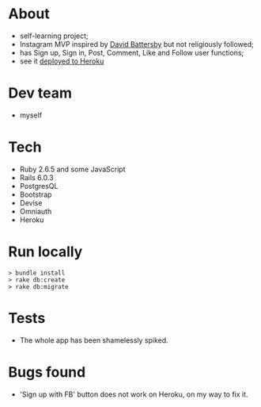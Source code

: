 # About
- self-learning project;
- Instagram MVP inspired by [David Battersby](https://www.youtube.com/watch?v=dqjF3C9A-Yg) but not religiously followed;
- has Sign up, Sign in, Post, Comment, Like and Follow user functions;
- see it [deployed to Heroku](https://frozen-citadel-70120.herokuapp.com/)

# Dev team

- myself

# Tech

- Ruby 2.6.5 and some JavaScript
- Rails 6.0.3
- PostgresQL
- Bootstrap
- Devise
- Omniauth
- Heroku

# Run locally

```
> bundle install
> rake db:create
> rake db:migrate
```

# Tests

- The whole app has been shamelessly spiked.

# Bugs found

- 'Sign up with FB' button does not work on Heroku, on my way to fix it.






